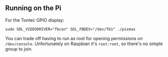 ## Running on the Pi

For the Tontec GPIO display:

`sudo SDL_VIDEODRIVER="fbcon" SDL_FBDEV="/dev/fb1" ./pixmas`

You can trade off having to run as root for opening permissions on `/dev/console`. Unfortunately on Raspbian it's `root:root`, so there's no simple group to join.
